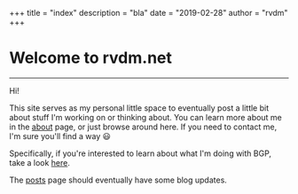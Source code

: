 +++
title = "index"
description = "bla"
date = "2019-02-28"
author = "rvdm"
+++
# Welcome to rvdm.net
--- 

Hi!

This site serves as my personal little space to eventually post a little bit about stuff I'm working on or thinking about. You can learn more about me in the [about](https://rvdm.net/about/) page, or just browse around here. If you need to contact me, I'm sure you'll find a way :smiley:

Specifically, if you're interested to learn about what I'm doing with BGP, take a look [here](https://rvdm.net/bgp/). 

The [posts](https://rvdm.net/posts/) page should eventually have some blog updates.

